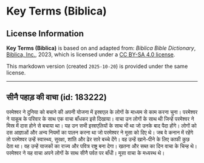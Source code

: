 # Key Terms (Biblica)

## License Information

**Key Terms (Biblica)** is based on and adapted from: _Biblica Bible Dictionary_, [Biblica, Inc.](https://www.biblica.com/), 2023, which is licensed under a [CC BY-SA 4.0 license](https://creativecommons.org/licenses/by-sa/4.0/legalcode.en).

This markdown version (created `2025-10-20`) is provided under the same license.



--------------------------------

## सीनै पहाड़ की वाचा (id: 183222)

परमेश्वर ने दुनिया को बचाने की अपनी योजना में इस्राएल के लोगों के माध्यम से काम करना चुना। परमेश्‍वर ने याकूब के परिवार के साथ एक वाचा बाँधकर इसे दिखाया। वाचा उन लोगों के साथ थी जिन्हें परमेश्वर ने मिस्र में दास होने से बचाया था। यह उन सभी इस्राएलियों के साथ भी था जो उनके बाद पैदा होंगे। लोगों को दस आज्ञाओं और अन्य नियमों का पालन करना था जो परमेश्वर ने मूसा को दिए थे। जब वे कनान में रहेंगे तो परमेश्वर उन्हें स्वास्थ्य, सुरक्षा, शांति और ढेर सारे बच्चे देंगे। वह उन्हें खाने\-पीने के लिए काफी कुछ देता था। वह उन्हें याजकों का राज्य और पवित्र राष्ट्र बना देगा। खतना और सब्त का दिन वाचा के चिन्ह थे। परमेश्वर ने यह वाचा अपने लोगों के साथ सीनै पर्वत पर बाँधी। मूसा वाचा के मध्यस्थ थे।


